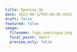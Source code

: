 ```yaml
---
title: Opening Up
date: 2023-09-12T09:48:05.693Z
draft: false
featured: false
image:
  filename: logo_openingup.png
  focal_point: Smart
  preview_only: false
---
```

